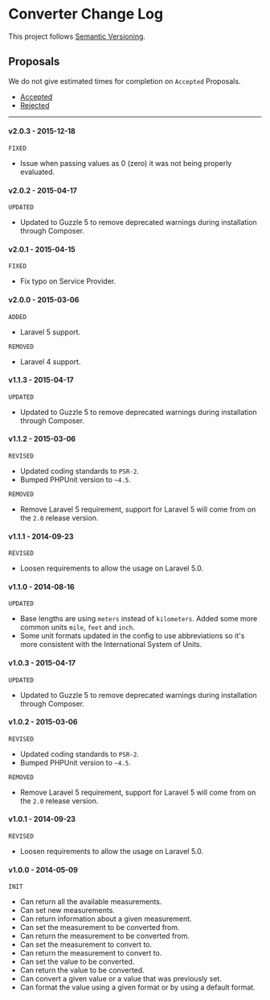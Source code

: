 # Converter Change Log

This project follows [Semantic Versioning](CONTRIBUTING.md).

## Proposals

We do not give estimated times for completion on `Accepted` Proposals.

- [Accepted](https://github.com/cartalyst/converter/labels/Accepted)
- [Rejected](https://github.com/cartalyst/converter/labels/Rejected)

---

#### v2.0.3 - 2015-12-18

`FIXED`

- Issue when passing values as 0 (zero) it was not being properly evaluated.

#### v2.0.2 - 2015-04-17

`UPDATED`

- Updated to Guzzle 5 to remove deprecated warnings during installation through Composer.

#### v2.0.1 - 2015-04-15

`FIXED`

- Fix typo on Service Provider.

#### v2.0.0 - 2015-03-06

`ADDED`

- Laravel 5 support.

`REMOVED`

- Laravel 4 support.

#### v1.1.3 - 2015-04-17

`UPDATED`

- Updated to Guzzle 5 to remove deprecated warnings during installation through Composer.

#### v1.1.2 - 2015-03-06

`REVISED`

- Updated coding standards to `PSR-2`.
- Bumped PHPUnit version to `~4.5`.

`REMOVED`

- Remove Laravel 5 requirement, support for Laravel 5 will come from on the `2.0` release version.

#### v1.1.1 - 2014-09-23

`REVISED`

- Loosen requirements to allow the usage on Laravel 5.0.

#### v1.1.0 - 2014-08-16

`UPDATED`

- Base lengths are using `meters` instead of `kilometers`.
 Added some more common units `mile`, `feet` and `inch`.
- Some unit formats updated in the config to use abbreviations so it's more consistent with the International System of Units.

#### v1.0.3 - 2015-04-17

`UPDATED`

- Updated to Guzzle 5 to remove deprecated warnings during installation through Composer.

#### v1.0.2 - 2015-03-06

`REVISED`

- Updated coding standards to `PSR-2`.
- Bumped PHPUnit version to `~4.5`.

`REMOVED`

- Remove Laravel 5 requirement, support for Laravel 5 will come from on the `2.0` release version.

#### v1.0.1 - 2014-09-23

`REVISED`

- Loosen requirements to allow the usage on Laravel 5.0.

#### v1.0.0 - 2014-05-09

`INIT`

- Can return all the available measurements.
- Can set new measurements.
- Can return information about a given measurement.
- Can set the measurement to be converted from.
- Can return the measurement to be converted from.
- Can set the measurement to convert to.
- Can return the measurement to convert to.
- Can set the value to be converted.
- Can return the value to be converted.
- Can convert a given value or a value that was previously set.
- Can format the value using a given format or by using a default format.
